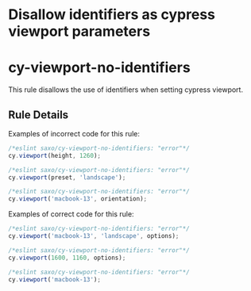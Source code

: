 # Disallow identifiers as cypress viewport parameters
# cy-viewport-no-identifiers

This rule disallows the use of identifiers when setting cypress viewport.

## Rule Details

Examples of incorrect code for this rule:

```js
/*eslint saxo/cy-viewport-no-identifiers: "error"*/
cy.viewport(height, 1260);
```

```js
/*eslint saxo/cy-viewport-no-identifiers: "error"*/
cy.viewport(preset, 'landscape');
```

```js
/*eslint saxo/cy-viewport-no-identifiers: "error"*/
cy.viewport('macbook-13', orientation);
```


Examples of correct code for this rule:

```js
/*eslint saxo/cy-viewport-no-identifiers: "error"*/
cy.viewport('macbook-13', 'landscape', options);
```

```js
/*eslint saxo/cy-viewport-no-identifiers: "error"*/
cy.viewport(1600, 1160, options);
```

```js
/*eslint saxo/cy-viewport-no-identifiers: "error"*/
cy.viewport('macbook-13');
```
